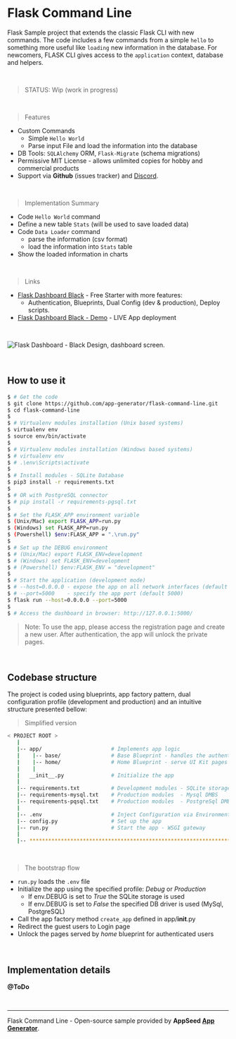 # Flask Command Line

Flask Sample project that extends the classic Flask CLI with new commands. The code includes a few commands from a simple `hello` to something more useful like `loading` new information in the database. For newcomers, FLASK CLI gives access to the `application` context, database and helpers.  

<br />

> STATUS: Wip (work in progress)

<br />

> Features

- Custom Commands
    - Simple `Hello World` 
    - Parse input File and load the information into the database
- DB Tools: `SQLAlchemy` ORM, `Flask-Migrate` (schema migrations)
- Permissive MIT License - allows unlimited copies for hobby and commercial products
- Support via **Github** (issues tracker) and [Discord](https://discord.gg/fZC6hup).

<br />

> Implementation Summary

- Code `Hello World` command
- Define a new table `Stats` (will be used to save loaded data)
- Code `Data Loader` command
    - parse the information (csv format)
    - load the information into `Stats` table 
- Show the loaded information in charts

<br />

> Links

- [Flask Dashboard Black](https://appseed.us/admin-dashboards/flask-dashboard-black) - Free Starter with more features:
    - Authentication, Blueprints, Dual Config (dev & production), Deploy scripts.
- [Flask Dashboard Black - Demo](https://flask-black-dashboard.appseed-srv1.com) - LIVE App deployment

<br />

![Flask Dashboard - Black Design, dashboard screen.](https://raw.githubusercontent.com/app-generator/flask-command-line/master/media/flask-command-line-screen.png)

<br />

## How to use it

```bash
$ # Get the code
$ git clone https://github.com/app-generator/flask-command-line.git
$ cd flask-command-line
$
$ # Virtualenv modules installation (Unix based systems)
$ virtualenv env
$ source env/bin/activate
$
$ # Virtualenv modules installation (Windows based systems)
$ # virtualenv env
$ # .\env\Scripts\activate
$
$ # Install modules - SQLite Database
$ pip3 install -r requirements.txt
$
$ # OR with PostgreSQL connector
$ # pip install -r requirements-pgsql.txt
$
$ # Set the FLASK_APP environment variable
$ (Unix/Mac) export FLASK_APP=run.py
$ (Windows) set FLASK_APP=run.py
$ (Powershell) $env:FLASK_APP = ".\run.py"
$
$ # Set up the DEBUG environment
$ # (Unix/Mac) export FLASK_ENV=development
$ # (Windows) set FLASK_ENV=development
$ # (Powershell) $env:FLASK_ENV = "development"
$
$ # Start the application (development mode)
$ # --host=0.0.0.0 - expose the app on all network interfaces (default 127.0.0.1)
$ # --port=5000    - specify the app port (default 5000)  
$ flask run --host=0.0.0.0 --port=5000
$
$ # Access the dashboard in browser: http://127.0.0.1:5000/
```

> Note: To use the app, please access the registration page and create a new user. After authentication, the app will unlock the private pages.

<br />

## Codebase structure

The project is coded using blueprints, app factory pattern, dual configuration profile (development and production) and an intuitive structure presented bellow:

> Simplified version

```bash
< PROJECT ROOT >
   |
   |-- app/                      # Implements app logic
   |    |-- base/                # Base Blueprint - handles the authentication
   |    |-- home/                # Home Blueprint - serve UI Kit pages
   |    |
   |   __init__.py               # Initialize the app
   |
   |-- requirements.txt          # Development modules - SQLite storage
   |-- requirements-mysql.txt    # Production modules  - Mysql DMBS
   |-- requirements-pqsql.txt    # Production modules  - PostgreSql DMBS
   |
   |-- .env                      # Inject Configuration via Environment
   |-- config.py                 # Set up the app
   |-- run.py                    # Start the app - WSGI gateway
   |
   |-- ************************************************************************
```

<br />

> The bootstrap flow

- `run.py` loads the `.env` file
- Initialize the app using the specified profile: *Debug* or *Production*
  - If env.DEBUG is set to *True* the SQLite storage is used
  - If env.DEBUG is set to *False* the specified DB driver is used (MySql, PostgreSQL)
- Call the app factory method `create_app` defined in app/__init__.py
- Redirect the guest users to Login page
- Unlock the pages served by *home* blueprint for authenticated users

<br />

## Implementation details

**@ToDo**

<br />

---
Flask Command Line - Open-source sample provided by **AppSeed [App Generator](https://appseed.us/app-generator)**.
